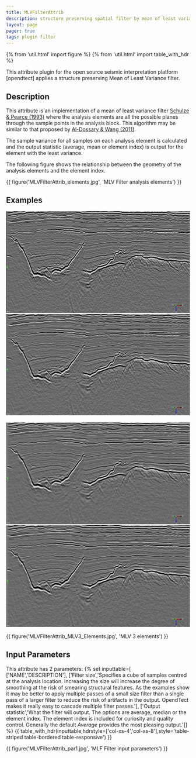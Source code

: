 ```yaml
---
title: MLVFilterAttrib
description: structure preserving spatial filter by mean of least variance filter
layout: page
pager: true
tags: plugin filter
---
```


{% from 'util.html' import figure %}
{% from 'util.html' import table_with_hdr %}

This attribute plugin for the open source seismic interpretation platform [opendtect] applies a structure preserving Mean of Least Variance filter.

## Description

This attribute is an implementation of a mean of least variance filter [Schulze & Pearce (1993)](http://proceedings.spiedigitallibrary.org/proceeding.aspx?articleid=1008684 "Value-and-criterion filters: a new filter structure based on morphological opening and closing. Mark A. Schulze and John A. Pearce. Proc. SPIE 1902, Nonlinear Image Processing IV, 106 (May 21, 1993)") where the analysis elements are all the possible planes through the sample points in the analysis block. This algorithm may be similar to that proposed by [Al-Dossary & Wang (2011)](http://library.seg.org/doi/abs/10.1190/1.3627375 "Structure‐preserving smoothing for 3D seismic attributes. Saleh Al‐Dossary and Yuchun Eugene Wang. SEG Technical Program Expanded Abstracts 2011. January 2011, 1004-1008"). 

The sample variance for all samples on each analysis element is calculated and the output statistic (average, mean or element index) is output for the element with the least variance. 

The following figure shows the relationship between the geometry of the analysis elements and the element index.

{{ figure('MLVFilterAttrib_elements.jpg', 'MLV Filter analysis elements') }}

## Examples

<div class="juxtapose">
    <img src="images/MLVFilterAttrib_input.jpg" data-label="Input"/>
    <img src="images/MLVFilterAttrib_MLV3_Mean.jpg"  data-label="MLV Size 3 Average - 1 pass"/>
</div>
<br/>
<div class="juxtapose">
    <img src="images/MLVFilterAttrib_MLV5_Mean.jpg" data-label="MLV Size 5 Average - 1 pass"/>
    <img src="images/MLVFilterAttrib_MLV3_Mean2.jpg"  data-label="MLV Size 3 Average - 2 passes"/>
</div>

{{ figure('MLVFilterAttrib_MLV3_Elements.jpg', 'MLV 3 elements') }}

## Input Parameters

This attribute has 2 parameters:
{% set inputtable=[
['NAME','DESCRIPTION'],
['Filter size','Specifies a cube of samples centred  at the analysis location. Increasing the size will increase the degree of smoothing at the risk of smearing structural features. As the examples show it may be better to apply multiple passes of a small size filter than a single pass of a larger filter to reduce the risk of artifacts in the output. OpendTect makes it really easy to cascade multiple filter passes.'],
['Output statistic','What the filter will output. The options are average, median or the element index. The element index is included for curiosity and quality control. Generally the default *Average* provides the most pleasing output.']]
%}
{{ table_with_hdr(inputtable,hdrstyle=['col-xs-4','col-xs-8'],style='table-striped table-bordered table-responsive') }}

{{ figure('MLVFilterAttrib_par1.jpg', 'MLF Filter input parameters') }}


